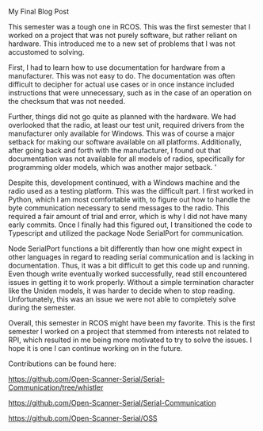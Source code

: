 My Final Blog Post

  This semester was a tough one in RCOS. This was the first semester that I worked on a project that was not 
purely software, but rather reliant on hardware. This introduced me to a new set of problems that I
was not accustomed to solving.
  
  First, I had to learn how to use documentation for hardware from a manufacturer. This was not easy to do. 
The documentation was often difficult to decipher for actual use cases or in once instance included 
instructions that were unnecessary, such as in the case of an operation on the checksum that was not needed. 

  Further, things did not go quite as planned with the hardware. We had overlooked that the radio, at 
least our test unit, required drivers from the manufacturer only available for Windows. This was of 
course a major setback for making our software available on all platforms. Additionally, after going back 
and forth with the manufacturer, I found out that documentation was not available for all models of radios, 
specifically for programming older models, which was another major setback. '

  Despite this, development continued, with a Windows machine and the radio used as a testing platform. 
This was the difficult part. I first worked in Python, which I am most comfortable with, to figure out 
how to handle the byte communication necessary to send messages to the radio. This required a fair amount 
of trial and error, which is why I did not have many early commits. Once I finally had this figured out, I 
transitioned the code to Typescript and utilized the package Node SerialPort for communication. 

  Node SerialPort functions a bit differently than how one might expect in other languages in regard to 
reading serial communication and is lacking in documentation. Thus, it was a bit difficult to get this 
code up and running. Even though write eventually worked successfully, read still encountered issues in 
getting it to work properly. Without a simple termination character like the Uniden models, it was harder 
to decide when to stop reading. Unfortunately, this was an issue we were not able to completely solve during 
the semester. 
  
  Overall, this semester in RCOS might have been my favorite. This is the first semester I worked on a 
project that stemmed from interests not related to RPI, which resulted in me being more motivated 
to try to solve the issues. I hope it is one I can continue working on in the future. 

Contributions can be found here:

https://github.com/Open-Scanner-Serial/Serial-Communication/tree/whistler

https://github.com/Open-Scanner-Serial/Serial-Communication

https://github.com/Open-Scanner-Serial/OSS

